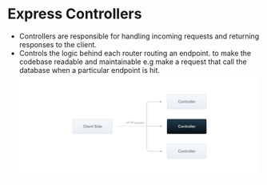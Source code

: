 # Express Controllers  
* Controllers are responsible for handling incoming requests and returning responses to the client.
* Controls the logic behind each router routing an endpoint.
to make the codebase readable and maintainable 
e.g make a request that call the database when a particular endpoint is hit.
![img.png](img.png)
